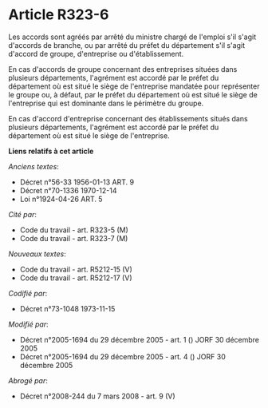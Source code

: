 # Article R323-6

Les accords sont agréés par arrêté du ministre chargé de l'emploi s'il s'agit d'accords de branche, ou par arrêté du préfet
du département s'il s'agit d'accord de groupe, d'entreprise ou d'établissement.

En cas d'accords de groupe concernant des entreprises situées dans plusieurs départements, l'agrément est accordé par le
préfet du département où est situé le siège de l'entreprise mandatée pour représenter le groupe ou, à défaut, par le préfet
du département où est situé le siège de l'entreprise qui est dominante dans le périmètre du groupe.

En cas d'accord d'entreprise concernant des établissements situés dans plusieurs départements, l'agrément est accordé par le
préfet du département où est situé le siège de l'entreprise.

**Liens relatifs à cet article**

_Anciens textes_:

  - Décret n°56-33 1956-01-13 ART. 9
  - Décret n°70-1336 1970-12-14
  - Loi n°1924-04-26 ART. 5

_Cité par_:

  - Code du travail - art. R323-5 (M)
  - Code du travail - art. R323-7 (M)

_Nouveaux textes_:

  - Code du travail - art. R5212-15 (V)
  - Code du travail - art. R5212-17 (V)

_Codifié par_:

  - Décret n°73-1048 1973-11-15

_Modifié par_:

  - Décret n°2005-1694 du 29 décembre 2005 - art. 1 () JORF 30 décembre 2005
  - Décret n°2005-1694 du 29 décembre 2005 - art. 4 () JORF 30 décembre 2005

_Abrogé par_:

  - Décret n°2008-244 du 7 mars 2008 - art. 9 (V)
